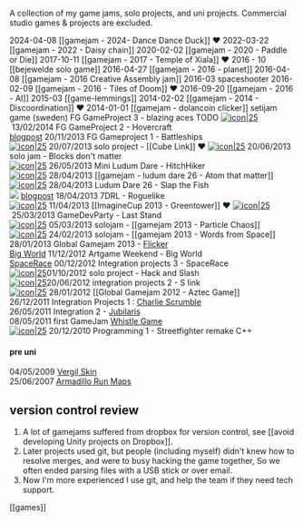 A collection of my game jams, solo projects, and uni projects.
Commercial studio games & projects are excluded.

2024-04-08 [[gamejam - 2024- Dance Dance Duck]] ❤
2022-03-22 [[gamejam - 2022 - Daisy chain]]
2020-02-02 [[gamejam - 2020 - Paddle or Die]]
2017-10-11 [[gamejam - 2017 - Temple of Xiala]] ❤
2016 - 10 [[bejewelde solo game]]
2016-04-27 [[gamejam - 2016 - planet]]
2016-04-08 [[gamejam - 2016 Creative Assembly jam]]
2016-03 spaceshooter
2016-02-09 [[gamejam - 2016 - Tiles of Doom]] ❤
2016-09-20 [[gamejam - 2016 - AI]]
2015-03 [[game-lemmings]]
2014-02-02 [[gamejam - 2014 - Discoordination]] ❤
2014-01-01 [[gamejam - dolancoin clicker]]
setijam game  (sweden)
FG GameProject 3 - blazing aces TODO
[![icon|25](https://blogger.googleusercontent.com/img/b/R29vZ2xl/AVvXsEhr3Ja-p1dFIaFGEzKozMAgiVTUBHwxhUzg4_vKOJgzNxw0bqImIjOfZg9F_bmi19rkqnyJmiHteKgej0BumV9uRVAnSDqgc7aKJTgq1F0_U21yzn6nNFuldnNku6Opua0thLygZLY0_j4O/s64/icon.PNG|)](http://hannesdelbeke.blogspot.be/2014/02/hovercraft.html) 13/02/2014 FG GameProject 2 - Hovercraft  
[blogpost](http://hannesdelbeke.blogspot.se/2013/11/battleships.html) 20/11/2013 FG Gameproject 1 - Battleships  
[![icon|25](https://blogger.googleusercontent.com/img/b/R29vZ2xl/AVvXsEj_gb1KrN90Pbum7LlP-RDrQLFdRPdmOEooTa78p1w4VNRuo7BAGiYP5RnlOhDp4JYNFb1eWH2f7ZxoMI-vxXh2ZQLimeq1iGxygn-L_QHXFnKTxTI8xcUQarOA1iQgWJSWm6HMd3WHjG2w/s64/icon3_1024.PNG)](http://hannesdelbeke.blogspot.be/2013/07/cube-link.html) 20/07/2013 solo project -  [[Cube Link]] ❤
[![icon|25](https://blogger.googleusercontent.com/img/b/R29vZ2xl/AVvXsEhkVsmIsM6gF153o6JLrbHXIYMHCz8hioiOsm0FGk7AACyOZSOO1sD4-oG46_-ucbftzSzSZFxG5n9Y8pEE0hBo48QFGW_z8yeBF9_SnpKRuM_C2D9kGqWYIb-d8rJtDQ1pV-kWjnoTaMjg/s64/icon.PNG)](http://hannesdelbeke.blogspot.be/2013/06/blocks-dont-matter.html) 20/06/2013 solo jam - Blocks don't matter  
[![icon|25](https://blogger.googleusercontent.com/img/b/R29vZ2xl/AVvXsEjL7WKoePnR3K04qXVV8w16TnOjuVAmTemnCkMiUQIWH1i-qBpl7OE-TaEBByjgqes_t9JphHIsVOzj_jzD67ulifWAJUj-xzImaqueDovFIWnWYEOZZTYRk-Cr_Ug1l7mu7S4cI5V3nKQT/s320/icon.PNG)](http://hannesdelbeke.blogspot.fr/2013/05/mini-ludum-dare.html) 26/05/2013 Mini Ludum Dare - HitchHiker  
[![icon|25](https://blogger.googleusercontent.com/img/b/R29vZ2xl/AVvXsEjN8qybAni4or6yrRSPgG84-d9XPCJFOMFxXSNNkiOo3Smf4lisMd0KKo6HBFCIWOq_iCUY8skmnVQta4s1ikd6r93vi5AtagmaaRPZfS1SbVFnf5gPBjjsTnQgXVLREwMkK7S5hfwr1VgX/s320/icon.png)](http://hannesdelbeke.blogspot.fr/2013/04/ludum-dare-26.html) 28/04/2013 [[gamejam - ludum dare 26 - Atom that matter]]
[![icon|25](https://blogger.googleusercontent.com/img/b/R29vZ2xl/AVvXsEh8umG2fZWfI95mZbDhi5iI5Vz2YuTdVDHV2VpJpXu1Sfp2V4ksawYdidwa1P7Mm-3b_K2fpeE7lJBWUk328chqjS-RDvz0hx6tWlJqcK9RKaSzvl94-3QU9wvxQg_ob-Q3q_tm500tt_5t/s64/IconBig.PNG)](http://hannesdelbeke.blogspot.fr/2013/04/ludum-dare-26.html) 28/04/2013 Ludum Dare 26 - Slap the Fish  
![](https://blogger.googleusercontent.com/img/b/R29vZ2xl/AVvXsEjrnXBfQD055OTYAb8bqg_fKNFriJmtxbiWbm1Z8sBMrAOqa8d952nxHuK3RvpQRxxmw1xD0WQ-y0PSDe2piJDqu892nFrPEOZBm8NrwrAIEwbHpUjf-Fx6gVJGAS3B1gfa_8-A4MQoFWNg/s28/char.gif) [blogpost](http://hannesdelbeke.blogspot.fr/2013/03/roguelike.html) 18/04/2013 7DRL - Roguelike  
[![icon|25](https://blogger.googleusercontent.com/img/b/R29vZ2xl/AVvXsEj55JBlTADvVbmqavM6mDhjd7lxEXObbvKTJDriDRHj_W1nFOamThTiMdOCvgIWYMWL3_8To51XwhJZtneh-tAPEyMZcfQfj3fo7_HOmPmj2UTyLHHCs4ltV2sm6-Lt2rf1cSeRAXusgksj/s320/GameThumbnail.png)](http://hannesdelbeke.blogspot.fr/2013/04/imaginecup-2013.html) 11/04/2013 [[ImagineCup 2013 - Greentower]]  ❤ 
[![icon|25](https://blogger.googleusercontent.com/img/b/R29vZ2xl/AVvXsEhM79yZsFQwK3YI-l8rFRdAGWnRUnV32UuIw4KdJfvDMjASFVJCzV_g__rEXEaloRJ_31xQLwkjCt9jS1T0g-IuZEKoCS6KBkSm9599zvmFzYx2RaP4zKaIv8HU5b6oUE4mRqee35nsKikc/s320/icon.png)](http://hannesdelbeke.blogspot.fr/2013/03/game-dev-party.html) 25/03/2013 GameDevParty - Last Stand  
[![icon|25](https://blogger.googleusercontent.com/img/b/R29vZ2xl/AVvXsEjnAD82NP0a-cBTWCA71Mq0KfMi_cJEfc8gVgywTOczyIgnVVwEAjlVG6t2GANTHlh2g30T2spy_2AKUFZAjIkiMoA-WWgFYXG1VoLmGyAVAKoIHm_ZDJBCtb5zHMKM_lMaqK5QZn8s2sa_/s64/thumb.PNG)](http://hannesdelbeke.blogspot.fr/2013/03/particle-chaos.html) 05/03/2013 solojam - [[gamejam 2013 - Particle Chaos]]
[![icon|25](https://blogger.googleusercontent.com/img/b/R29vZ2xl/AVvXsEgdLXo87Z0Lv7PM5qgd_a66_P6WWTJqlA2piqTsPf0-m5YnQqkc2QXMKFEPwWmhW3M0bmpWkrg0wqVDfVww_xy5xULnVVKHmrnvuQEW-MtGAh3HMolvti5CPt9MgdkrJ3JRJ-GjXPq8bB40/s320/planet.PNG)](http://hannesdelbeke.blogspot.fr/2013/02/words-from-space.html) 24/02/2013 solojam - [[gamejam 2013 - Words from Space]]  
28/01/2013 Global Gamejam 2013 - [Flicker](http://hannesdelbeke.blogspot.fr/2013/01/gamejam.html)  
[Big World](http://hannesdelbeke.blogspot.com/2012/11/artgame.html) 11/12/2012 Artgame Weekend - Big World  
[SpaceRace](http://hannesdelbeke.blogspot.fr/2013/01/spacerace.html) 00/12/2012 Integration projects 3 - SpaceRace  
[![icon|25](https://blogger.googleusercontent.com/img/b/R29vZ2xl/AVvXsEg43WCPUyLuKfh3eBMP3A8rT0Msvtmizccm8L-FROpCIvMSFtOMZD_N5r-uf7rV1x5s6DtEsrD6EHMn-M4Q5twf6LeE-UcRgdvwm78CctUu1xLn6i2-H9yZKEu2NAj1vbk4UrkSWtIxV9r9/s320/hackslash.PNG)](http://hannesdelbeke.blogspot.fr/2012/10/hack-and-slash.html)01/10/2012 solo project - Hack and Slash  
[![icon|25](https://blogger.googleusercontent.com/img/b/R29vZ2xl/AVvXsEjfPRoHoKiY4usmBmxrdHuSbw9QTnn7d1-iY6oIAPPXd19Iqlp671RAnJyDRrOOURurYJ6hMh_CppYNpYvmiYqsin2viMfhmTh4lawV3fkZTKyAmuVXWXeSoOfUtkaH5IzDHyjzf7RVYnAf/s320/pipe.PNG)](http://hannesdelbeke.blogspot.com/2012/06/s-link.html)20/06/2012 integration projects 2 - S link  
[![icon|25](https://blogger.googleusercontent.com/img/b/R29vZ2xl/AVvXsEjHDVZL61hP83yZWVYC378EVoqVLd1TQPgpjCcyEoe8jS1PWSGZqgtGUjIOHp92_wEqFe9iYNtRVLOsPsVd7hST1nZnRtg3hUdVvNc8Oq32rb5bjVB24oWKZtm8cRtYpCZ09Q-wGDX9L6gP/s64/ResetButton.gif)](http://hannesdelbeke.blogspot.com/2012/10/global-gamejam-2012.html) 28/01/2012 [[Global Gamejam 2012 - Aztec Game]]  
26/12/2011 Integration Projects 1 : [Charlie Scrumble](http://hannesdelbeke.blogspot.fr/2011/12/charlie-scrumble.html)  
26/05/2011 Integration 2 - [Jubilaris](http://hannesdelbeke.blogspot.com/2012/05/this-is-jubilarisa-board-game-for.html)  
08/05/2011 first GameJam [Whistle Game](http://hannesdelbeke.blogspot.com/2012/10/gamejame-c-mine.html)  
[![icon|25](https://blogger.googleusercontent.com/img/b/R29vZ2xl/AVvXsEhdPTigLJ8VJULMQXL-SCcLNxpDncAk_WXke9teOMk9ApyT_ZI4HDO6EORI1k1HrKZGFUjv3t1Nnx4h6u7q2zZvzYl6aeG7ZlZirdEj4KE8ns_6WgXisUNzxPhhuCb_Jjx6E4d_kWIlG7W7/s320/street-fighter-ii-champion-edition.gif)](http://hannesdelbeke.blogspot.com/2011/12/streetfighter-game.html) 20/12/2010 Programming 1 - Streetfighter remake C++  
#### pre uni
04/05/2009 [Vergil Skin](http://hannesdelbeke.blogspot.fr/2009/05/dmc4-skin.html)  
25/06/2007 [Armadillo Run Maps](http://www.armadillorun.com/levels/index.php?show_sets=1&show_spectator=0)

## version control review
1. A lot of gamejams suffered from dropbox for version control, see [[avoid developing Unity projects on Dropbox]]. 
2. Later projects used git, but people (including myself) didn't knew how to resolve merges, and were to busy hacking the game together, So we often ended parsing files with a USB stick or over email.
3. Now I'm more experienced I use git, and help the team if they need tech support.

[[games]]